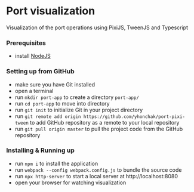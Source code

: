 # Port visualization
Visualization of the port operations using PixiJS, TweenJS and Typescript

### Prerequisites
* install [NodeJS](https://node.js)

### Setting up from GitHub
* make sure you have Git installed
* open a terminal
* run `mkdir port-app` to create a directory `port-app/`
* run `cd port-app` to move into directory
* run `git init` to initialize Git in your project directory
* run `git remote add origin https://github.com/yhonchak/port-pixi-tween` to add GitHub repository as a remote to your local repository
* run `git pull origin master` to pull the project code from the GitHub repository

### Installing & Running up
* run `npm i` to install the application
* run `webpack --config webpack.config.js` to bundle the source code
* run `npx http-server` to start a local server at http://localhost:8080
* open your browser for watching visualization
